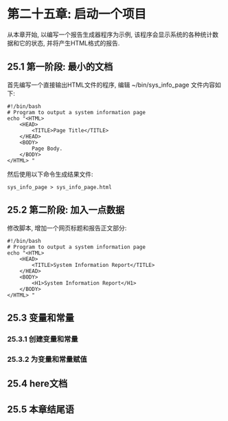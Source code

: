 # 第二十五章: 启动一个项目 #

从本章开始, 以编写一个报告生成器程序为示例, 该程序会显示系统的各种统计数据和它的状态, 并将产生HTML格式的报告.

## 25.1 第一阶段: 最小的文档 ##

首先编写一个直接输出HTML文件的程序, 编辑 ~/bin/sys\_info\_page 文件内容如下:

```
#!/bin/bash
# Program to output a system information page
echo "<HTML>
    <HEAD>
        <TITLE>Page Title</TITLE>
    </HEAD>
    <BODY>
        Page Body.
    </BODY>
</HTML> "
```

然后使用以下命令生成结果文件:

```
sys_info_page > sys_info_page.html
```

## 25.2 第二阶段: 加入一点数据 ##

修改脚本, 增加一个网页标题和报告正文部分:

```
#!/bin/bash
# Program to output a system information page
echo "<HTML>
    <HEAD>
        <TITLE>System Information Report</TITLE>
    </HEAD>
    <BODY>
        <H1>System Information Report</H1>
    </BODY>
</HTML> "
```

## 25.3 变量和常量 ##

### 25.3.1 创建变量和常量 ###

### 25.3.2 为变量和常量赋值 ###

## 25.4 here文档 ##

## 25.5 本章结尾语 ##
